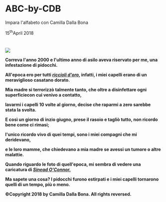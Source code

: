 # ABC-by-CDB
Impara l'alfabeto con Camilla Dalla Bona
<!DOCTYPE html>
<html>
<p>15<sup>th</sup>April 2018</p>  
<h1><b><Quella volta che mia madre mi tagliò i capelli come un fottuto skinhead</b></h1> 

<img src="https://i.ytimg.com/vi/_H1DsWsKLE8/maxresdefault.jpg">
<article>
<p>Correva l'anno 2000 e l'ultimo anno di asilo aveva riservato per me, una infestazione di pidocchi.</p>
<p>All'epoca ero per tutti 
 <a href="https://it.wikipedia.org/wiki/Riccioli_d%27oro"><i>riccioli d'oro</i></a>, infatti, i miei capelli erano di un meraviglioso casatano dorato.</p>
<p>Mia madre si terrorizzò talmente tanto, che oltre a disinfettare ogni superficiecon cui venivo a contatto,</p>
<p>lavarmi i capelli 10 volte al giorno, decise che raparmi a zero sarebbe stata la svolta.</p>
<p>E così un giorno di inzio giugno, prese il rasoio e tagliò tutto, non ricordo bene come ci rimasi;</p>
<p>l'unico ricordo vivo di quei tempi, sono i miei compagni che mi deridevano,</p>
<p>e le loro mamme, che chiedevano a mia madre se avessi un tumore o altre malattie.</p>
<p>Quando riguardo le foto di quell'epoca, mi sembra di vedere una caricatura di 
 <a href="https://it.wikipedia.org/wiki/Sinéad_O%27Connor">
<i>Sinead O'Connor.</i></a>
<p>Ma sapete una cosa? I pidocchi furono estirpati e i miei capelli tornarono quelli di un tempo, più o meno.</p>
 </article>
<footer>
      <p>©Copyright 2018 by Camilla Dalla Bona. All rights reversed.</p>
    </footer>
    </html>
